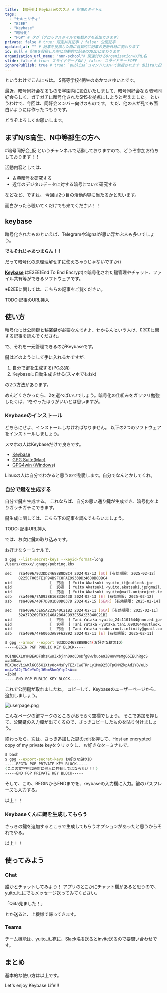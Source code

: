 ```yaml
---
title: 【暗号化】Keybaseのススメ # 記事のタイトル
tags:
  - "セキュリティ"
  - "E2EE"
  - "Keybase"
  - "暗号化"
  - "PGP" # タグ（ブロックスタイルで複数タグを追加できます）
private: false # true: 限定共有記事 / false: 公開記事
updated_at: "" # 記事を投稿した際に自動的に記事の更新日時に変わります
id: null # 記事を投稿した際に自動的に記事のUUIDに変わります
organization_url_name: "nnn-school"# 関連付けるOrganizationのURL名
slide: false # true: スライドモードON / false: スライドモードOFF
ignorePublish: true # true: `publish`コマンドにおいて無視されます（Qiitaに投稿されません） / false: `publish`コマンドで処理されます（Qiitaに投稿されます）
---
```


というわけでこんにちは。
S高等学校4期生のあかつきゆいとです。

最近、暗号同好会なるものを学園内に設立いたしまして、暗号同好会なら暗号同好会らしく、ガチガチに暗号化されたSNSを拠点にしようと考えました。
というわけで、今回は、同好会メンバー向けのものです。
ただ、他の人が見ても面白いようには作ったつもりです。

どうぞよろしくお願いします。

## まずN/S高生、N中等部生の方へ

#暗号同好会_仮 というチャンネルで活動しておりますので、どうぞ参加お待ちしております！！

活動内容としては、

- 古典暗号を研究する
- 近年のデジタルデータに対する暗号について研究する

などなど、ですね。
今回は2つ目の活動内容に当たるかと思います。

面白かったら覗いてくだけでも来てください！！

## keybase

暗号化されたものといえば、TelegramやSignalが思い浮かぶ人も多いでしょう。

**でもそれじゃあつまらん！！**

だって暗号化の原理理解せずに使えちゃうじゃないですか()

**[Keybase](https://keybase.io/)** はE2EE(End To End Encrypt)で暗号化された鍵管理やチャット、ファイル共有等ができるソフトウェアです。

※E2EEに関しては、こちらの記事をご覧ください。

TODO:記事のURL挿入

## 使い方

暗号化には公開鍵と秘密鍵が必要なんですよ。わからんという人は、E2EEに関する記事を読んでくだされ。

で、それを一元管理できるのがKeybaseです。

鍵はどのようにして手に入れるかですが、

1. 自分で鍵を生成する(PC必須)
2. Keybaseに自動生成させる(スマホでもおk)

の2つ方法があります。

めんどくさかったら、2を選べばいいでしょう。暗号化の仕組みをガッツリ勉強したくば、1をやったほうがいいとは思いますが。

### Keybaseのインストール

どちらにせよ、インストールしなければなりません。
以下の2つのソフトウェアをインストールしましょう。

スマホの人はKeybaseだけで良きです。

- [Keybase](https://keybase.io)
- [GPG Suite(Mac)](https://gpgtools.org/)
- [GPG4win (Windows)](https://www.gpg4win.org/)

Linuxの人は自分でわかると思うので割愛します。自分でなんとかしてくれ。

### 自分で鍵を生成する

自分で鍵を生成する。
これならば、自分の思い通り鍵が生成でき、暗号化をよりガッチガチにできます。

鍵生成に関しては、こちら下の記事を読んでもらいましょう。

TODO: 記事URL挿入

では、お次に鍵の取り込みです。

お好きなターミナルで、
```sh
$ gpg --list-secret-keys --keyid-format=long
/Users/xxxxx/.gnupg/pubring.kbx
--------------------------------
sec   rsa4096/933DD24688B8DBC4 2024-02-13 [SC] [有効期限: 2025-02-12]
      8225CF065FE1F94B9FC8FAE9933DD24688B8DBC4
uid                 [  究極  ] Yuito Akatsuki <yuito_it@outlook.jp>
uid                 [  究極  ] Yuito Akatsuki <yuito.akatsuki.jp@gmail.com>
uid                 [  究極  ] Yuito Akatsuki <yuito@mail.uniproject-tech.net>
ssb   rsa4096/7A093BE16833643D 2024-02-13 [E] [有効期限: 2025-02-12]
ssb   rsa4096/40F7D801D80D037D 2024-02-15 [SEAR] [有効期限: 2025-02-14]

sec   rsa4096/3E65A223840C21B2 2024-02-11 [SCA] [有効期限: 2025-02-11]
      32A37D269F839146A2864C993E65A223840C21B2
uid                 [  究極  ] Tani Yutaka <yuito_24s1101644@nnn.ed.jp>
uid                 [  究極  ] Tani Yutaka <yutaka.tani.090304@outlook.jp>
uid                 [  究極  ] Tani Yutaka <cube.root.infinity@gmail.com>
ssb   rsa4096/4F60063AE9F62892 2024-02-11 [E] [有効期限: 2025-02-11]

$ gpg --armor --export 933DD24688B8DBC4(お好きな鍵のID)
-----BEGIN PGP PUBLIC KEY BLOCK-----

mQINBGXLOYMBEADFQhzKwnZxbjrnD9oCDoDfg8w/buoe9Z8WnvWeMgG6IEuhRgcS
==中略==
MBXJuoViiwKl6C65X1Xty0o4MsPyTEZ/Cw8TRnLy1Mm9258TpOMNZkpAd1Y0/uLb
oq4zIA2jINCeYuDjJ6bmSkmQYip2sA==
=ibRd
-----END PGP PUBLIC KEY BLOCK-----
```

これで公開鍵が取れましたね。
コピーして、Keybaseのユーザーページから、追加しましょう。

![userpage.png](https://qiita-image-store.s3.ap-northeast-1.amazonaws.com/0/3342262/85f53f11-7d95-26b0-2514-f3ddb46df059.png)

こんなページの鍵マークのところがおそらく空欄でしょう。
そこで追加を押して、公開鍵の入力欄が出てくるので、さっきコピーしたものを貼り付けましょう。

終わったら、次は、さっき追加した鍵のeditを押して、Host an encrypted copy of my private keyをクリックし、
お好きなターミナルで、

```sh
$ bash
$ gpg --export-secret-keys お好きな鍵のID
-----BEGIN PGP PRIVATE KEY BLOCK-----
(ここの文字列は絶対に他人に共有してはならない！！)
-----END PGP PRIVATE KEY BLOCK-----
```

そして、この、BEGINからENDまでを、keybaseの入力欄に入力。鍵のパスフレーズも入力する。

以上！！

### Keybaseくんに鍵を生成してもらう

さっきの鍵を追加するところで生成してもらうオプションがあったと思うからそれでやる。

以上！！

## 使ってみよう

### Chat

誰かとチャットしてみよう！
アプリのどこかにチャット欄があると思うので、yuito_it_にでもメッセージ送ってみてください。

「Qiita見ました！」

とか送ると、上機嫌で帰ってきます。

### Teams

チーム機能は、yuito_it_宛に、Slack名を送るとinvite送るので要問い合わせです。

## まとめ

基本的な使い方は以上です。

Let's enjoy Keybase Life!!!
